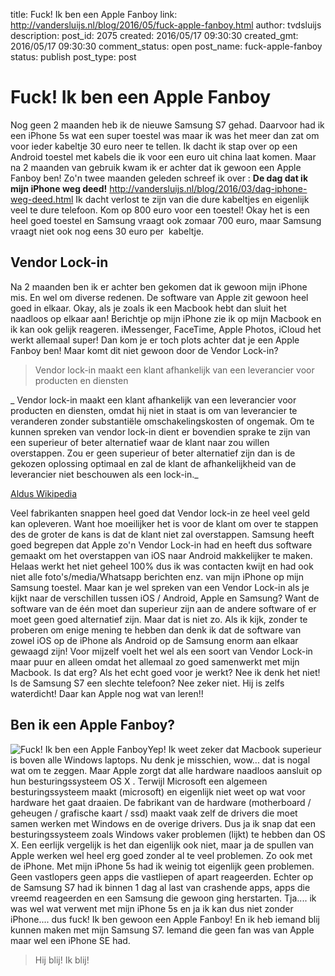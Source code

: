 title: Fuck! Ik ben een Apple Fanboy
link: http://vandersluijs.nl/blog/2016/05/fuck-apple-fanboy.html
author: tvdsluijs
description: 
post_id: 2075
created: 2016/05/17 09:30:30
created_gmt: 2016/05/17 09:30:30
comment_status: open
post_name: fuck-apple-fanboy
status: publish
post_type: post

# Fuck! Ik ben een Apple Fanboy

Nog geen 2 maanden heb ik de nieuwe Samsung S7 gehad. Daarvoor had ik een iPhone 5s wat een super toestel was maar ik was het meer dan zat om voor ieder kabeltje 30 euro neer te tellen. Ik dacht ik stap over op een Android toestel met kabels die ik voor een euro uit china laat komen. Maar na 2 maanden van gebruik kwam ik er achter dat ik gewoon een Apple Fanboy ben! Zo'n twee maanden geleden schreef ik over : **De dag dat ik mijn iPhone weg deed!** http://vandersluijs.nl/blog/2016/03/dag-iphone-weg-deed.html Ik dacht verlost te zijn van die dure kabeltjes en eigenlijk veel te dure telefoon. Kom op 800 euro voor een toestel! Okay het is een heel goed toestel en Samsung vraagt ook zomaar 700 euro, maar Samsung vraagt niet ook nog eens 30 euro per  kabeltje. 

## Vendor Lock-in

Na 2 maanden ben ik er achter ben gekomen dat ik gewoon mijn iPhone mis. En wel om diverse redenen. De software van Apple zit gewoon heel goed in elkaar. Okay, als je zoals ik een Macbook hebt dan sluit het naadloos op elkaar aan! Berichtje op mijn iPhone zie ik op mijn Macbook en ik kan ook gelijk reageren. iMessenger, FaceTime, Apple Photos, iCloud het werkt allemaal super! Dan kom je er toch plots achter dat je een Apple Fanboy ben! Maar komt dit niet gewoon door de Vendor Lock-in? 

> Vendor lock-in maakt een klant afhankelijk van een leverancier voor producten en diensten

_ Vendor lock-in maakt een klant afhankelijk van een leverancier voor producten en diensten, omdat hij niet in staat is om van leverancier te veranderen zonder substantiële omschakelingskosten of ongemak. Om te kunnen spreken van vendor lock-in dient er bovendien sprake te zijn van een superieur of beter alternatief waar de klant naar zou willen overstappen. Zou er geen superieur of beter alternatief zijn dan is de gekozen oplossing optimaal en zal de klant de afhankelijkheid van de leverancier niet beschouwen als een lock-in._

[Aldus Wikipedia](https://nl.wikipedia.org/wiki/Vendor_lock-in)

Veel fabrikanten snappen heel goed dat Vendor lock-in ze heel veel geld kan opleveren. Want hoe moeilijker het is voor de klant om over te stappen des de groter de kans is dat de klant niet zal overstappen. Samsung heeft goed begrepen dat Apple zo'n Vendor Lock-in had en heeft dus software gemaakt om het overstappen van iOS naar Android makkelijker te maken. Helaas werkt het niet geheel 100% dus ik was contacten kwijt en had ook niet alle foto's/media/Whatsapp berichten enz. van mijn iPhone op mijn Samsung toestel. Maar kan je wel spreken van een Vendor Lock-in als je kijkt naar de verschillen tussen iOS / Android, Apple en Samsung? Want de software van de één moet dan superieur zijn aan de andere software of er moet geen goed alternatief zijn. Maar dat is niet zo. Als ik kijk, zonder te proberen om enige mening te hebben dan denk ik dat de software van zowel iOS op de iPhone als Android op de Samsung enorm aan elkaar gewaagd zijn! Voor mijzelf voelt het wel als een soort van Vendor Lock-in maar puur en alleen omdat het allemaal zo goed samenwerkt met mijn Macbook. Is dat erg? Als het echt goed voor je werkt? Nee ik denk het niet! Is de Samsung S7 een slechte telefoon? Nee zeker niet. Hij is zelfs waterdicht! Daar kan Apple nog wat van leren!! 

## Ben ik een Apple Fanboy?

![Fuck! Ik ben een Apple Fanboy](https://itheo.nl/wp-content/uploads/2016/05/IMG_3427-300x300.jpg)Yep! Ik weet zeker dat Macbook superieur is boven alle Windows laptops. Nu denk je misschien, wow... dat is nogal wat om te zeggen. Maar Apple zorgt dat alle hardware naadloos aansluit op hun besturingssysteem OS X . Terwijl Microsoft een algemeen besturingssysteem maakt (microsoft) en eigenlijk niet weet op wat voor hardware het gaat draaien. De fabrikant van de hardware (motherboard / geheugen / grafische kaart / ssd) maakt vaak zelf de drivers die moet samen werken met Windows en de overige drivers. Dus ja ik snap dat een besturingssysteem zoals Windows vaker problemen (lijkt) te hebben dan OS X. Een eerlijk vergelijk is het dan eigenlijk ook niet, maar ja de spullen van Apple werken wel heel erg goed zonder al te veel problemen. Zo ook met de iPhone. Met mijn iPhone 5s had ik weinig tot eigenlijk geen problemen. Geen vastlopers geen apps die vastliepen of apart reageerden. Echter op de Samsung S7 had ik binnen 1 dag al last van crashende apps, apps die vreemd reageerden en een Samsung die gewoon ging herstarten. Tja.... ik was wel wat verwent met mijn iPhone 5s en ja ik kan dus niet zonder iPhone.... dus fuck! Ik ben gewoon een Apple Fanboy! En ik heb iemand blij kunnen maken met mijn Samsung S7. Iemand die geen fan was van Apple maar wel een iPhone SE had. 

> Hij blij! Ik blij!